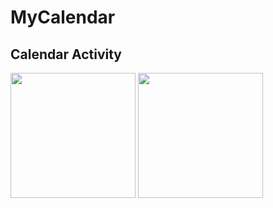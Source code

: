 # MyCalendar
<H2> Calendar Activity </H2>

<img width="200" src="https://user-images.githubusercontent.com/35266591/49462457-6e2bf900-f839-11e8-95d0-8c5b1649c83a.png">
<img width="200" src="https://user-images.githubusercontent.com/35266591/49462308-14c3ca00-f839-11e8-820b-600f7153a460.png">
